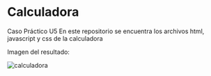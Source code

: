﻿


# Calculadora
Caso Práctico U5
En este repositorio se encuentra los archivos html, javascript y css de la calculadora

Imagen del resultado:

![calculadora](https://i.imgur.com/CD9btag.jpg)



